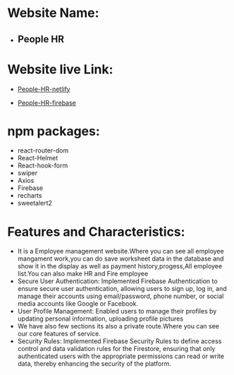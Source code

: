 # Website Name: 
- ## People HR

# Website live Link: 

- [People-HR-netlify](https://fancy-paletas-055252.netlify.app/)

- [People-HR-firebase](https://employee-management-6d5c9.web.app/)

# npm packages:
- react-router-dom
- React-Helmet
- React-hook-form
- swiper
- Axios
- Firebase
- recharts
- sweetalert2

# Features and Characteristics:
- It is a Employee management website.Where you can see all employee mangament work,you can do save worksheet data in the database and show it in the display as well as payment history,progess,All employee list.You can also make HR and Fire employee
- Secure User Authentication: Implemented Firebase Authentication to ensure secure user authentication, allowing users to sign up, log in, and manage their accounts using email/password, phone number, or social media accounts like Google or Facebook.
- User Profile Management: Enabled users to manage their profiles by updating personal information, uploading profile pictures
- We have also  few sections its also a private route.Where you can see our core features of service.
- Security Rules: Implemented Firebase Security Rules to define access control and data validation rules for the Firestore, ensuring that only authenticated users with the appropriate permissions can read or write data, thereby enhancing the security of the platform.